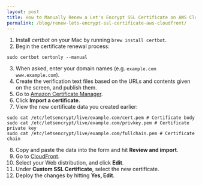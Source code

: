 ```yaml
---
layout: post
title: How to Manually Renew a Let's Encrypt SSL Certificate on AWS CloudFront
permalink: /blog/renew-lets-encrypt-ssl-certificate-aws-cloudfront/
---
```


1. Install *certbot* on your Mac by running `brew install certbot`.
2. Begin the certificate renewal process:

```
sudo certbot certonly --manual
```

3. When asked, enter your domain names (e.g. `example.com www.example.com`).
4. Create the verification text files based on the URLs and contents given on the screen, and publish them.
5. Go to [Amazon Certificate Manager](https://console.aws.amazon.com/acm/home?region=us-east-1#/).
6. Click **Import a certificate**.
7. View the new certificate data you created earlier:

```
sudo cat /etc/letsencrypt/live/example.com/cert.pem # Certificate body
sudo cat /etc/letsencrypt/live/example.com/privkey.pem # Certificate private key
sudo cat /etc/letsencrypt/live/example.com/fullchain.pem # Certificate chain
```

8. Copy and paste the data into the form and hit **Review and import**.
9. Go to [CloudFront](https://console.aws.amazon.com/cloudfront/home?region=us-east-1).
10. Select your Web distribution, and click **Edit**.
11. Under **Custom SSL Certificate**, select the new certificate.
12. Deploy the changes by hitting **Yes, Edit**.
